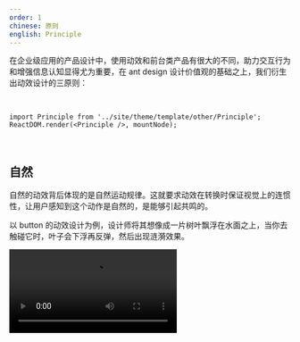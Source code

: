 ```yaml
---
order: 1
chinese: 原则
english: Principle
---
```


在企业级应用的产品设计中，使用动效和前台类产品有很大的不同，助力交互行为和增强信息认知显得尤为重要，在 ant design 设计价值观的基础之上，我们衍生出动效设计的三原则：

<br/>

```__react
import Principle from '../site/theme/template/other/Principle';
ReactDOM.render(<Principle />, mountNode);
```

<br/>

## 自然

自然的动效背后体现的是自然运动规律。这就要求动效在转换时保证视觉上的连惯性，让用户感知到这个动作是自然的，是能够引起共鸣的。

以 button 的动效设计为例，设计师将其想像成一片树叶飘浮在水面之上，当你去触碰它时，叶子会下浮再反弹，然后出现涟漪效果。

<video src="https://gw.alipayobjects.com/os/rmsportal/NTMlQdLIkPjOACXsdRrq.mp4" loop="true" class="video-min" />

## 高效

企业级应用追求的是高效的用户体验，与之对应的动效设计也应如此，尽量节省过渡的时间，快速完成过渡的动画效果。

举个例子，在出场与进场的动效里，出场不用大张旗鼓的去吸引用户的注意力，而是做到简单清晰即可。所以我们的出场时间采用了更快的速度,同时也不设置队列依次出场的形式，只需要整块直接消失即可。

<video src="https://gw.alipayobjects.com/os/rmsportal/wMKeLGnpDxhwfCsBqKNN.mp4" loop="true" class="video-min" />

## 克制

尽量避免夸张的动效，做有意义的事，不去做太多的修饰而干扰用户。

如我们的 Menu，在展开时，注重的是菜单的内容，而右侧的 icon 切换并不是主要元素，不需要过度强调去分散用户的注意，所以只需在不经意间切换，明确指示变化即可。

<video src="https://gw.alipayobjects.com/os/rmsportal/FeUCANmoDRwCSmIcnPNF.mp4" loop="true" class="video-min" />